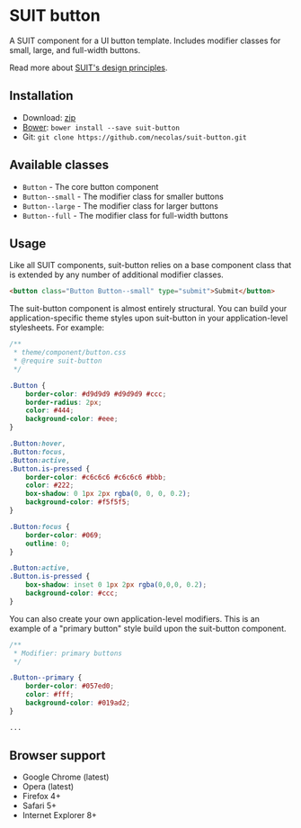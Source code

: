 # SUIT button

A SUIT component for a UI button template. Includes modifier classes for small,
large, and full-width buttons.

Read more about [SUIT's design principles](https://github.com/necolas/suit/).

## Installation

* Download: [zip](https://github.com/necolas/suit-button/zipball/master)
* [Bower](https://github.com/twitter/bower/): `bower install --save suit-button`
* Git: `git clone https://github.com/necolas/suit-button.git`

## Available classes

* `Button` - The core button component
* `Button--small` - The modifier class for smaller buttons
* `Button--large` - The modifier class for larger buttons
* `Button--full` - The modifier class for full-width buttons

## Usage

Like all SUIT components, suit-button relies on a base component class that is
extended by any number of additional modifier classes.

```html
<button class="Button Button--small" type="submit">Submit</button>
```

The suit-button component is almost entirely structural. You can build your
application-specific theme styles upon suit-button in your application-level
stylesheets. For example:

```css
/**
 * theme/component/button.css
 * @require suit-button
 */

.Button {
    border-color: #d9d9d9 #d9d9d9 #ccc;
    border-radius: 2px;
    color: #444;
    background-color: #eee;
}

.Button:hover,
.Button:focus,
.Button:active,
.Button.is-pressed {
    border-color: #c6c6c6 #c6c6c6 #bbb;
    color: #222;
    box-shadow: 0 1px 2px rgba(0, 0, 0, 0.2);
    background-color: #f5f5f5;
}

.Button:focus {
    border-color: #069;
    outline: 0;
}

.Button:active,
.Button.is-pressed {
    box-shadow: inset 0 1px 2px rgba(0,0,0, 0.2);
    background-color: #ccc;
}
```

You can also create your own application-level modifiers. This is an example of
a "primary button" style build upon the suit-button component.

```css
/**
 * Modifier: primary buttons
 */

.Button--primary {
    border-color: #057ed0;
    color: #fff;
    background-color: #019ad2;
}

...
```

## Browser support

* Google Chrome (latest)
* Opera (latest)
* Firefox 4+
* Safari 5+
* Internet Explorer 8+
